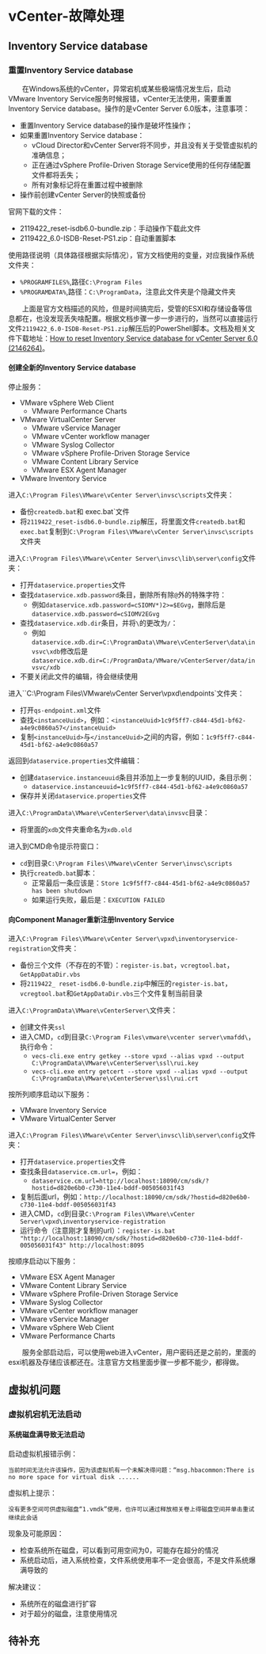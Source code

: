 # vCenter-故障处理
## Inventory Service database
### 重置Inventory Service database
&#8195;&#8195;在Windows系统的vCenter，异常宕机或某些极端情况发生后，启动VMware Inventory Service服务时候报错，vCenter无法使用，需要重置Inventory Service database。操作的是vCenter Server 6.0版本，注意事项：
- 重置Inventory Service database的操作是破坏性操作；
- 如果重置Inventory Service database：
    - vCloud Director和vCenter Server将不同步，并且没有关于受管虚拟机的准确信息；
    - 正在通过vSphere Profile-Driven Storage Service使用的任何存储配置文件都将丢失；
    - 所有对象标记将在重置过程中被删除
- 操作前创建vCenter Server的快照或备份

官网下载的文件：
- 2119422_reset-isdb6.0-bundle.zip：手动操作下载此文件
- 2119422_6.0-ISDB-Reset-PS1.zip：自动重置脚本

使用路径说明（具体路径根据实际情况），官方文档使用的变量，对应我操作系统文件夹：
- `%PROGRAMFILES%`,路径`C:\Program Files`
- `%PROGRAMDATA%`,路径：`C:\ProgramData`，注意此文件夹是个隐藏文件夹

&#8195;&#8195;上面是官方文档描述的风险，但是时间搞完后，受管的ESXI和存储设备等信息都在，也没发现丢失啥配置。根据文档步骤一步一步进行的，当然可以直接运行文件`2119422_6.0-ISDB-Reset-PS1.zip`解压后的PowerShell脚本。文档及相关文件下载地址：[How to reset Inventory Service database for vCenter Server 6.0 (2146264)](https://kb.vmware.com/s/article/2146264?lang=en_us)。
#### 创建全新的Inventory Service database
停止服务：
- VMware vSphere Web Client
    - VMware Performance Charts
- VMware VirtualCenter Server
    - VMware vService Manager
    - VMware vCenter workflow manager
    - VMware Syslog Collector
    - VMware vSphere Profile-Driven Storage Service
    - VMware Content Library Service
    - VMware ESX Agent Manager
- VMware Inventory Service

进入`C:\Program Files\VMware\vCenter Server\invsc\scripts`文件夹：
- 备份`createdb.bat`和 exec.bat`文件
- 将`2119422_reset-isdb6.0-bundle.zip`解压，将里面文件`createdb.bat`和`exec.bat`复制到`C:\Program Files\VMware\vCenter Server\invsc\scripts`文件夹

进入`C:\Program Files\VMware\vCenter Server\invsc\lib\server\config`文件夹：
- 打开`dataservice.properties`文件
- 查找`dataservice.xdb.password`条目，删除所有除`@`外的特殊字符：
    - 例如`dataservice.xdb.password=cSIOMV*)2>=$EGvg`，删除后是`dataservice.xdb.password=cSIOMV2EGvg`
- 查找`dataservice.xdb.dir`条目，并将`\`的更改为`/`：
    - 例如`dataservice.xdb.dir=C:\ProgramData\VMware\vCenterServer\data\invsvc\xdb`修改后是`dataservice.xdb.dir=C:/ProgramData/VMware/vCenterServer/data/invsvc/xdb`
- 不要关闭此文件的编辑，待会继续使用

进入``C:\Program Files\VMware\vCenter Server\vpxd\endpoints`文件夹：
- 打开`qs-endpoint.xml`文件
- 查找`<instanceUuid>`，例如：`<instanceUuid>1c9f5ff7-c844-45d1-bf62-a4e9c0860a57</instanceUuid>`
- 复制`<instanceUuid>`与`</instanceUuid>`之间的内容，例如：`1c9f5ff7-c844-45d1-bf62-a4e9c0860a57`

返回到`dataservice.properties`文件编辑：
- 创建`dataservice.instanceuuid`条目并添加上一步复制的UUID，条目示例：
    - `dataservice.instanceuuid=1c9f5ff7-c844-45d1-bf62-a4e9c0860a57`
- 保存并关闭`dataservice.properties`文件

进入`C:\ProgramData\VMware\vCenterServer\data\invsvc`目录：
- 将里面的`xdb`文件夹重命名为`xdb.old`

进入到CMD命令提示符窗口：
- `cd`到目录`C:\Program Files\VMware\vCenter Server\invsc\scripts`
- 执行`createdb.bat`脚本：
    - 正常最后一条应该是：`Store 1c9f5ff7-c844-45d1-bf62-a4e9c0860a57 has been shutdown`
    - 如果运行失败，最后是：`EXECUTION FAILED`

#### 向Component Manager重新注册Inventory Service
进入`C:\Program Files\VMware\vCenter Server\vpxd\inventoryservice-registration`文件夹：
- 备份三个文件（不存在的不管）：`register-is.bat`，`vcregtool.bat`，`GetAppDataDir.vbs`
- 将`2119422_ reset-isdb6.0-bundle.zip`中解压的`register-is.bat`，`vcregtool.bat`和`GetAppDataDir.vbs`三个文件复制当前目录

进入`C:\ProgramData\VMware\vCenterServer\`文件夹：
- 创建文件夹`ssl`
- 进入CMD，`cd`到目录`C:\Program Files\vmware\vcenter server\vmafdd\`，执行命令：
    - `vecs-cli.exe entry getkey --store vpxd --alias vpxd --output C:\ProgramData\VMware\vCenterServer\ssl\rui.key`
    - `vecs-cli.exe entry getcert --store vpxd --alias vpxd --output C:\ProgramData\VMware\vCenterServer\ssl\rui.crt`
    
按所列顺序启动以下服务：
- VMware Inventory Service
- VMware VirtualCenter Server

进入`C:\Program Files\VMware\vCenter Server\invsc\lib\server\config`文件夹：
- 打开`dataservice.properties`文件
- 查找条目`dataservice.cm.url=`，例如：
    - `dataservice.cm.url=http://localhost:18090/cm/sdk/?hostid=d820e6b0-c730-11e4-bddf-005056031f43`
- 复制后面url，例如：`http://localhost:18090/cm/sdk/?hostid=d820e6b0-c730-11e4-bddf-005056031f43`
- 进入CMD，`cd`到目录`C:\Program Files\VMware\vCenter Server\vpxd\inventoryservice-registration`
- 运行命令（注意刚才复制的url）：`register-is.bat "http://localhost:18090/cm/sdk/?hostid=d820e6b0-c730-11e4-bddf-005056031f43" http://localhost:8095`

按顺序启动以下服务：
- VMware ESX Agent Manager
- VMware Content Library Service
- VMware vSphere Profile-Driven Storage Service
- VMware Syslog Collector
- VMware vCenter workflow manager
- VMware vService Manager
- VMware vSphere Web Client
- VMware Performance Charts

&#8195;&#8195;服务全部启动后，可以使用web进入vCenter，用户密码还是之前的，里面的esxi机器及存储应该都还在。注意官方文档里面步骤一步都不能少，都得做。

## 虚拟机问题
### 虚拟机宕机无法启动
#### 系统磁盘满导致无法启动
启动虚拟机报错示例：
```
当前时间无法允许该操作，因为该虚拟机有一个未解决得问题：“msg.hbacommon:There is no more space for virtual disk ......
```
虚拟机上提示：
```
没有更多空间可供虚拟磁盘“1.vmdk”使用，也许可以通过释放相关卷上得磁盘空间并单击重试 继续此会话
```
现象及可能原因：
- 检查系统所在磁盘，可以看到可用空间为0，可能存在超分的情况
- 系统启动后，进入系统检查，文件系统使用率不一定会很高，不是文件系统爆满导致的

解决建议：
- 系统所在的磁盘进行扩容
- 对于超分的磁盘，注意使用情况

## 待补充
